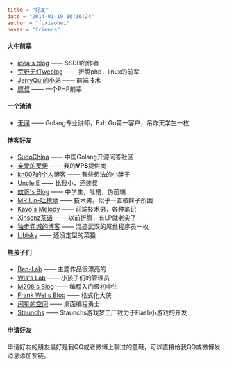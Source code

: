 ```toml
title = "好友"
date = "2014-01-19 16:16:24"
author = "fuxiaohei"
hover = "friends"
```

#### 大牛前辈

* [idea's blog](http://www.ideawu.net/blog/) —— SSDB的作者
* [荒野无灯weblog](http://ihacklog.com/) —— 折腾php，linux的前辈
* [JerryQu 的小站](https://www.imququ.com/) —— 前端技术
* [膘叔](http://www.neatstudio.com/) —— 一个PHP前辈

#### 一个渣渣

* [无闻](http://wuwen.org/) —— Golang专业讲师，Fxh.Go第一客户，吊炸天学生一枚

#### 博客好友

* [SudoChina](http://sudochina.com) —— 中国Golang开源问答社区
* [亲爱的罗伊](http://www.dearroy.com/) —— 我的**VPS**提供商
* [kn007的个人博客](http://kn007.net/) —— 有些想法的小胖子
* [Uncle.E](http://shaoao.me/) —— 比我小，还装叔
* [蚊哥's Blog](http://www.wenge123.com/) —— 中学生，吐槽，伪前端
* [MR.Lin-吐槽地](http://www.linyousai.cn) —— 技术男，似乎一直被妹子所困
* [Kayo's Melody](http://kayosite.com/) —— 前端技术男，各种笔记
* [Xinsenz茶话](http://www.xinsenz.com/) —— 以前折腾，有LP就老实了
* [独步弈城的博客](http://www.dinghaijun.com/) —— 混迹武汉的屌丝程序员一枚
* [Libisky](http://libisky.com/) —— 还没定型的菜猿

#### 熊孩子们

* [Ben-Lab](http://ben-lab.com/links/) —— 主题作品很漂亮的
* [Wis's Lab](http://wislab.net/) —— 小孩子们的管理员
* [M208's Blog](http://m208.pw/) —— 编程入门级初中生
* [Frank Wei's Blog](http://iamfrankwei.com/) —— 格式化大侠
* [闪星的空间](http://shansing.com/) —— 桌面编程勇士
* [Staunchs](http://www.staunchs.com/) ——  Staunchs游戏梦工厂致力于Flash小游戏的开发


#### 申请好友

申请好友的朋友最好是我QQ或者微博上聊过的童鞋，可以直接给我QQ或微博发消息添加友链。
